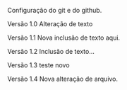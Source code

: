 Configuração do git e do github.

Versão 1.0
Alteração de texto


Versão 1.1 
Nova inclusão de texto aqui.

Versão 1.2
Inclusão de texto...

Versão 1.3
teste novo

Versão 1.4
Nova alteração de arquivo.
